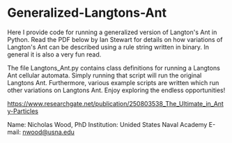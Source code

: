 # Generalized-Langtons-Ant
Here I provide code for running a generalized version of Langton's Ant in Python. 
Read the PDF below by Ian Stewart for details on how variations of Langton's Ant can
be described using a rule string written in binary. In general it is also a very
fun read.

The file Langtons_Ant.py contains class definitions for running a Langtons Ant 
cellular automata. Simply running that script will run the original Langtons Ant.
Furthermore, various example scripts are written which run other variations on
Langtons Ant. Enjoy exploring the endless opportunities!

https://www.researchgate.net/publication/250803538_The_Ultimate_in_Anty-Particles

Name:  Nicholas Wood, PhD
Institution: Unided States Naval Academy
E-mail: nwood@usna.edu
